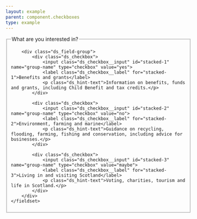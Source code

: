 ```yaml
---
layout: example
parent: component.checkboxes
type: example
---
```

<form>
    <fieldset>
        <legend>What are you interested in?</legend>

        <div class="ds_field-group">
            <div class="ds_checkbox">
                <input class="ds_checkbox__input" id="stacked-1" name="group-name" type="checkbox" value="yes">
                <label class="ds_checkbox__label" for="stacked-1">Benefits and grants</label>
                <p class="ds_hint-text">Information on benefits, funds and grants, including Child Benefit and tax credits.</p>
            </div>

            <div class="ds_checkbox">
                <input class="ds_checkbox__input" id="stacked-2" name="group-name" type="checkbox" value="no">
                <label class="ds_checkbox__label" for="stacked-2">Environment, farming and marine</label>
                <p class="ds_hint-text">Guidance on recycling, flooding, farming, fishing and conservation, including advice for businesses.</p>
            </div>

            <div class="ds_checkbox">
                <input class="ds_checkbox__input" id="stacked-3" name="group-name" type="checkbox" value="maybe">
                <label class="ds_checkbox__label" for="stacked-3">Living in and visiting Scotland</label>
                <p class="ds_hint-text">Voting, charities, tourism and life in Scotland.</p>
            </div>
        </div>
    </fieldset>
</form>
